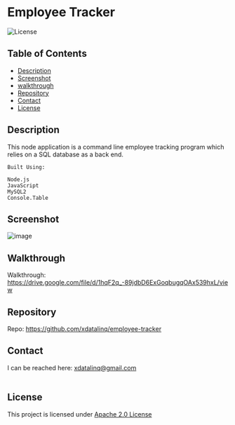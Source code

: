   # Employee Tracker
  ![License](https://img.shields.io/badge/License-Apache_2.0-blue.svg)
  
  ## Table of Contents
  * [Description](#description)
  * [Screenshot](#screenshot)
  * [walkthrough](#walkthrough)
  * [Repository](#repository)
  * [Contact](#contact)
  * [License](#license)

  ## Description
  This node application is a command line employee tracking program which relies on a SQL database as a back end.

    Built Using:
    
    Node.js
    JavaScript
    MySQL2
    Console.Table
 
  ## Screenshot
  ![image](https://user-images.githubusercontent.com/89672040/182041971-cc3134f7-b553-4849-a2d6-e9de24c2314b.png)
  
  ## Walkthrough
  Walkthrough: https://drive.google.com/file/d/1hqF2q_-89jdbD6ExGoqbugqOAx539hxL/view
  
  ## Repository
  Repo: https://github.com/xdatalinq/employee-tracker 
  
  ## Contact
  I can be reached here: [xdatalinq@gmail.com](xdatalinq@gmail.com)
 <br></br>
    
  ## License
  This project is licensed under [Apache 2.0 License](https://opensource.org/licenses/Apache-2.0)
